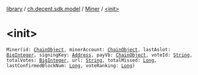 [library](../../index.md) / [ch.decent.sdk.model](../index.md) / [Miner](index.md) / [&lt;init&gt;](./-init-.md)

# &lt;init&gt;

`Miner(id: `[`ChainObject`](../-chain-object/index.md)`, minerAccount: `[`ChainObject`](../-chain-object/index.md)`, lastAslot: `[`BigInteger`](http://docs.oracle.com/javase/6/docs/api/java/math/BigInteger.html)`, signingKey: `[`Address`](../../ch.decent.sdk.crypto/-address/index.md)`, payVb: `[`ChainObject`](../-chain-object/index.md)`, voteId: `[`String`](https://kotlinlang.org/api/latest/jvm/stdlib/kotlin/-string/index.html)`, totalVotes: `[`BigInteger`](http://docs.oracle.com/javase/6/docs/api/java/math/BigInteger.html)`, url: `[`String`](https://kotlinlang.org/api/latest/jvm/stdlib/kotlin/-string/index.html)`, totalMissed: `[`Long`](https://kotlinlang.org/api/latest/jvm/stdlib/kotlin/-long/index.html)`, lastConfirmedBlockNum: `[`Long`](https://kotlinlang.org/api/latest/jvm/stdlib/kotlin/-long/index.html)`, voteRanking: `[`Long`](https://kotlinlang.org/api/latest/jvm/stdlib/kotlin/-long/index.html)`)`